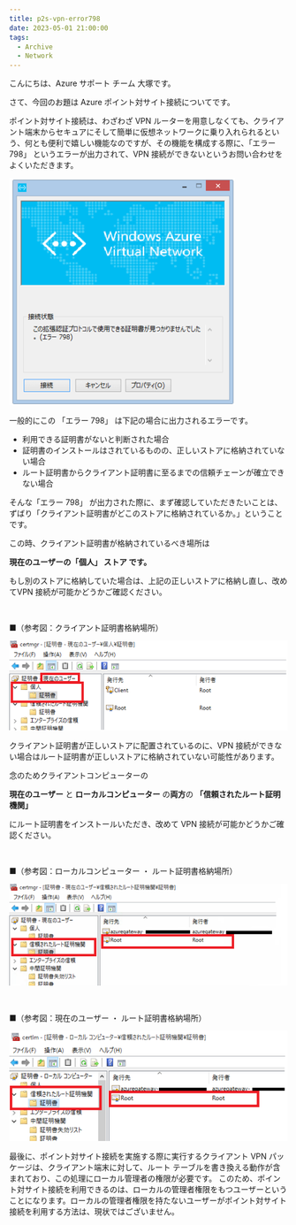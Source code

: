 ```yaml
--- 
title: p2s-vpn-error798
date: 2023-05-01 21:00:00 
tags: 
  - Archive
  - Network
---
```

こんにちは、Azure サポート チーム 大塚です。

さて、今回のお題は Azure ポイント対サイト接続についてです。

ポイント対サイト接続は、わざわざ VPN ルーターを用意しなくても、クライアント端末からセキュアにそして簡単に仮想ネットワークに乗り入れられるという、何とも便利で嬉しい機能なのですが、その機能を構成する際に、「エラー 798」 というエラーが出力されて、VPN 接続ができないというお問い合わせをよくいただきます。

![image-title](./p2s-vpn-error798/798.png)

一般的にこの 「エラー 798」 は下記の場合に出力されるエラーです。

* 利用できる証明書がないと判断された場合
* 証明書のインストールはされているものの、正しいストアに格納されていない場合
* ルート証明書からクライアント証明書に至るまでの信頼チェーンが確立できない場合

そんな「エラー 798」 が出力された際に、まず確認していただきたいことは、ずばり「クライアント証明書がどこのストアに格納されているか。」ということです。

この時、クライアント証明書が格納されているべき場所は

**現在のユーザーの「個人」 ストア です。**

もし別のストアに格納していた場合は、上記の正しいストアに格納し直し、改めてVPN 接続が可能かどうかご確認ください。

</br>

■（参考図：クライアント証明書格納場所）

![image-title](./p2s-vpn-error798/client.png)  

クライアント証明書が正しいストアに配置されているのに、VPN 接続ができない場合はルート証明書が正しいストアに格納されていない可能性があります。

念のためクライアントコンピューターの

**現在のユーザー** と **ローカルコンピューター** の**両方**の **「信頼されたルート証明機関」**

にルート証明書をインストールいただき、改めて VPN 接続が可能かどうかご確認ください。

</br>

■（参考図：ローカルコンピューター ・ ルート証明書格納場所）

![image-title](./p2s-vpn-error798/currentuser.png)  

</br>

■（参考図：現在のユーザー ・ ルート証明書格納場所）

![image-title](./p2s-vpn-error798/local.png)  

最後に、ポイント対サイト接続を実施する際に実行するクライアント VPN パッケージは、クライアント端末に対して、ルート テーブルを書き換える動作が含まれており、この処理にローカル管理者の権限が必要です。
このため、ポイント対サイト接続を利用できるのは、ローカルの管理者権限をもつユーザーということになります。ローカルの管理者権限を持たないユーザーがポイント対サイト接続を利用する方法は、現状ではございません。